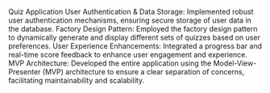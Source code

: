 
Quiz Application
User Authentication & Data Storage: Implemented robust user authentication mechanisms, ensuring secure storage of user data in the database.
Factory Design Pattern: Employed the factory design pattern to dynamically generate and display different sets of quizzes based on user preferences.
User Experience Enhancements: Integrated a progress bar and real-time score feedback to enhance user engagement and experience.
MVP Architecture: Developed the entire application using the Model-View-Presenter (MVP) architecture to ensure a clear separation of concerns, facilitating maintainability and scalability.
